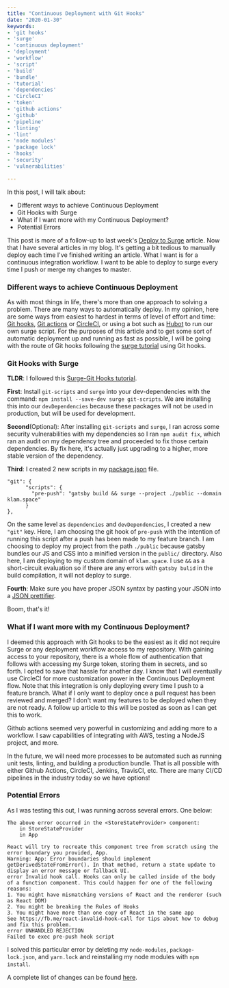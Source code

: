 ```yaml
---
title: "Continuous Deployment with Git Hooks"
date: "2020-01-30"
keywords:
- 'git hooks'
- 'surge'
- 'continuous deployment'
- 'deployment'
- 'workflow'
- 'script'
- 'build'
- 'bundle'
- 'tutorial'
- 'dependencies'
- 'CircleCI'
- 'token'
- 'github actions'
- 'github'
- 'pipeline'
- 'linting'
- 'lint'
- 'node modules'
- 'package lock'
- 'hooks'
- 'security'
- 'vulnerabilities'

---
```


In this post, I will talk about:

* Different ways to achieve Continuous Deployment
* Git Hooks with Surge
* What if I want more with my Continuous Deployment?
* Potential Errors

This post is more of a follow-up to last week's [Deploy to Surge](http://klam.space/content/03-deploy-surge/) article. Now that I have several articles in my blog. It's getting a bit tedious to manually deploy each time I've finished writing an article. What I want is for a continuous integration workflow. I want to be able to deploy to surge every time I push or merge my changes to master.

### Different ways to achieve Continuous Deployment

As with most things in life, there's more than one approach to solving a problem. There are many ways to automatically deploy. In my opinion, here are some ways from easiest to hardest in terms of level of effort and time: [Git hooks](https://git-scm.com/book/en/v2/Customizing-Git-Git-Hooks), [Git actions](https://help.github.com/en/actions) or [CircleCI](https://circleci.com/), or using a bot such as [Hubot](https://hubot.github.com/) to run our own surge script. For the purposes of this article and to get some sort of automatic deployment up and running as fast as possible, I will be going with the route of Git hooks following the [surge tutorial](https://surge.sh/help/deploying-continuously-using-git-hooks) using Git hooks.

### Git Hooks with Surge

__TLDR__: I followed this [Surge-Git Hooks tutorial](https://surge.sh/help/deploying-continuously-using-git-hooks).

__First__: Install `git-scripts` and `surge` into your dev-dependencies with the command: `npm install --save-dev surge git-scripts`. We are installing this into our `devDependencies` because these packages will not be used in production, but will be used for development.

__Second__(Optional): After installing `git-scripts` and `surge`, I ran across some security vulnerabilities with my dependencies so I ran `npm audit fix`, which ran an audit on my dependency tree and proceeded to fix those certain dependencies. By fix here, it's actually just upgrading to a higher, more stable version of the dependency.

__Third__: I created 2 new scripts in my [package.json](https://github.com/klammm/all-things-random/blob/master/package.json) file.

```
"git": {
      "scripts": {
        "pre-push": "gatsby build && surge --project ./public --domain klam.space"
      }
},
```
On the same level as `dependencies` and `devDependencies`, I created a new `"git"` key.
Here, I am choosing the git hook of `pre-push` with the intention of running this script after a push has been made to my feature branch. I am choosing to deploy my project from the path `./public` because gatsby bundles our JS and CSS into a minified version in the `public/` directory. Also here, I am deploying to my custom domain of `klam.space`. I use `&&` as a short-circuit evaluation so if there are any errors with `gatsby bulid` in the build compilation, it will not deploy to surge.

__Fourth__: Make sure you have proper JSON syntax by pasting your JSON into a [JSON prettifier](https://jsonlint.com/).

Boom, that's it!

### What if I want more with my Continuous Deployment?

I deemed this approach with Git hooks to be the easiest as it did not require Surge or any deployment workflow access to my repository. With gaining access to your repository, there is a whole flow of authentication that follows with accessing my Surge token, storing them in secrets, and so forth. I opted to save that hassle for another day. I know that I will eventually use CircleCI for more customization power in the Continuous Deployment flow. Note that this integration is only deploying every time I push to a feature branch. What if I only want to deploy once a pull request has been reviewed and merged? I don't want my features to be deployed when they are not ready. A follow up article to this will be posted as soon as I can get this to work.

Github actions seemed very powerful in customizing and adding more to a workflow. I saw capabilities of integrating with AWS, testing a NodeJS project, and more.

In the future, we will need more processes to be automated such as running unit tests, linting, and building a production bundle. That is all possible with either Github Actions, CircleCI, Jenkins, TravisCI, etc. There are many CI/CD pipelines in the industry today so we have options!

### Potential Errors

As I was testing this out, I was running across several errors. One below:

```
The above error occurred in the <StoreStateProvider> component:
    in StoreStateProvider
    in App

React will try to recreate this component tree from scratch using the error boundary you provided, App.
Warning: App: Error boundaries should implement getDerivedStateFromError(). In that method, return a state update to display an error message or fallback UI.
error Invalid hook call. Hooks can only be called inside of the body of a function component. This could happen for one of the following reasons:
1. You might have mismatching versions of React and the renderer (such as React DOM)
2. You might be breaking the Rules of Hooks
3. You might have more than one copy of React in the same app
See https://fb.me/react-invalid-hook-call for tips about how to debug and fix this problem.
error UNHANDLED REJECTION
Failed to exec pre-push hook script
```

I solved this particular error by deleting my `node-modules`, `package-lock.json`, and `yarn.lock` and reinstalling my node modules with `npm install`.

A complete list of changes can be found [here](https://github.com/klammm/all-things-random/pull/9).